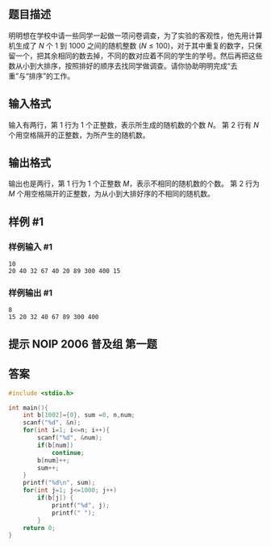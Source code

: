  ## 题目描述 
明明想在学校中请一些同学一起做一项问卷调查，为了实验的客观性，他先用计算机生成了 $N$ 个 $1$ 到 $1000$ 之间的随机整数 $(N\leq100)$，对于其中重复的数字，只保留一个，把其余相同的数去掉，不同的数对应着不同的学生的学号。然后再把这些数从小到大排序，按照排好的顺序去找同学做调查。请你协助明明完成“去重”与“排序”的工作。 
## 输入格式 
输入有两行，第 $1$ 行为 $1$ 个正整数，表示所生成的随机数的个数 $N$。 第 $2$ 行有 $N$ 个用空格隔开的正整数，为所产生的随机数。 
## 输出格式 
输出也是两行，第 $1$ 行为 $1$ 个正整数 $M$，表示不相同的随机数的个数。 第 $2$ 行为 $M$ 个用空格隔开的正整数，为从小到大排好序的不相同的随机数。
## 样例 #1 
### 样例输入 #1 
``` 
10 
20 40 32 67 40 20 89 300 400 15 
``` 
### 样例输出 #1 
``` 
8 
15 20 32 40 67 89 300 400
``` 
## 提示 NOIP 2006 普及组 第一题

## 答案
```C
#include <stdio.h>

int main(){
    int b[1002]={0}, sum =0, n,num;
    scanf("%d", &n);
    for(int i=1; i<=n; i++){
        scanf("%d", &num);
        if(b[num])
            continue;
        b[num]++;
        sum++;
    }
    printf("%d\n", sum);
    for(int j=1; j<=1000; j++)
        if(b[j]) {
            printf("%d", j);
            printf(" ");
        }
    return 0;
}
```
